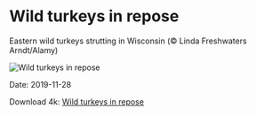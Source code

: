 # Wild turkeys in repose

Eastern wild turkeys strutting in Wisconsin (© Linda Freshwaters Arndt/Alamy)

![Wild turkeys in repose](https://bing.com/th?id=OHR.WildTurkeys_EN-US9389941389_UHD.jpg&rf=LaDigue_UHD.jpg&pid=hp&w=1024&h=576)

Date: 2019-11-28

Download 4k: [Wild turkeys in repose](https://bing.com/th?id=OHR.WildTurkeys_EN-US9389941389_UHD.jpg&rf=LaDigue_UHD.jpg&pid=hp&w=3840&h=2160)

